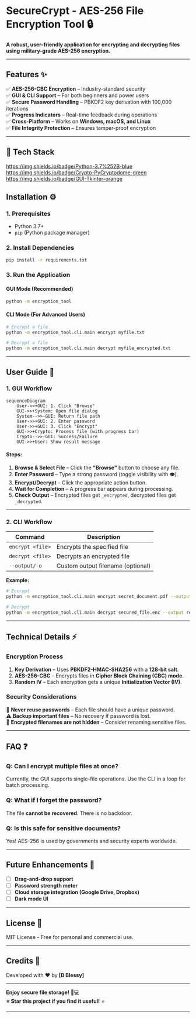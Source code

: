 # **SecureCrypt - AES-256 File Encryption Tool** 🔒  

**A robust, user-friendly application for encrypting and decrypting files using military-grade AES-256 encryption.**  

---

## **Features** ✨  
✅ **AES-256-CBC Encryption** – Industry-standard security  
✅ **GUI & CLI Support** – For both beginners and power users  
✅ **Secure Password Handling** – PBKDF2 key derivation with 100,000 iterations  
✅ **Progress Indicators** – Real-time feedback during operations  
✅ **Cross-Platform** – Works on **Windows, macOS, and Linux**  
✅ **File Integrity Protection** – Ensures tamper-proof encryption  

---
## 🔧 Tech Stack
https://img.shields.io/badge/Python-3.7%252B-blue
https://img.shields.io/badge/Crypto-PyCryptodome-green
https://img.shields.io/badge/GUI-Tkinter-orange

## **Installation** ⚙️  

### **1. Prerequisites**  
- Python 3.7+  
- `pip` (Python package manager)  

### **2. Install Dependencies**  
```bash
pip install -r requirements.txt
```

### **3. Run the Application**  
#### **GUI Mode (Recommended)**  
```bash
python -m encryption_tool
```
#### **CLI Mode (For Advanced Users)**  
```bash
# Encrypt a file
python -m encryption_tool.cli.main encrypt myfile.txt

# Decrypt a file
python -m encryption_tool.cli.main decrypt myfile_encrypted.txt
```

---

## **User Guide** 📖  

### **1. GUI Workflow**  

```mermaid
sequenceDiagram
    User->>+GUI: 1. Click "Browse"
    GUI->>+System: Open file dialog
    System-->>-GUI: Return file path
    User->>+GUI: 2. Enter password
    User->>+GUI: 3. Click "Encrypt"
    GUI->>+Crypto: Process file (with progress bar)
    Crypto-->>-GUI: Success/Failure
    GUI->>+User: Show result message
```

#### **Steps:**  
1. **Browse & Select File** – Click the **"Browse"** button to choose any file.  
2. **Enter Password** – Type a strong password (toggle visibility with **👁**).  
3. **Encrypt/Decrypt** – Click the appropriate action button.  
4. **Wait for Completion** – A progress bar appears during processing.  
5. **Check Output** – Encrypted files get `_encrypted`, decrypted files get `_decrypted`.  

---

### **2. CLI Workflow**  

| Command          | Description                       |
|------------------|-----------------------------------|
| `encrypt <file>` | Encrypts the specified file       |
| `decrypt <file>` | Decrypts an encrypted file        |
| `--output/-o`    | Custom output filename (optional) |

**Example:**  
```bash
# Encrypt
python -m encryption_tool.cli.main encrypt secret_document.pdf --output secured_file.enc

# Decrypt
python -m encryption_tool.cli.main decrypt secured_file.enc --output restored_document.pdf
```

---

## **Technical Details** ⚡  

### **Encryption Process**  
1. **Key Derivation** – Uses **PBKDF2-HMAC-SHA256** with a **128-bit salt**.  
2. **AES-256-CBC** – Encrypts files in **Cipher Block Chaining (CBC) mode**.  
3. **Random IV** – Each encryption gets a unique **Initialization Vector (IV)**.  

### **Security Considerations**  
🔐 **Never reuse passwords** – Each file should have a unique password.  
⚠️ **Backup important files** – No recovery if password is lost.  
🚫 **Encrypted filenames are not hidden** – Consider renaming sensitive files.  

---

## **FAQ** ❓  

### **Q: Can I encrypt multiple files at once?**  
Currently, the GUI supports single-file operations. Use the CLI in a loop for batch processing.  

### **Q: What if I forget the password?**  
The file **cannot be recovered**. There is no backdoor.  

### **Q: Is this safe for sensitive documents?**  
Yes! AES-256 is used by governments and security experts worldwide.  

---

## **Future Enhancements** 🚀  
- [ ] **Drag-and-drop support**  
- [ ] **Password strength meter**  
- [ ] **Cloud storage integration (Google Drive, Dropbox)**  
- [ ] **Dark mode UI**  

---

## **License** 📜  
MIT License - Free for personal and commercial use.  

---

## **Credits** 👏  
Developed with ❤️ by **[B Blessy]**  

---

**Enjoy secure file storage!** 🔐💻  
**⭐ Star this project if you find it useful!** ⭐  

--- 
